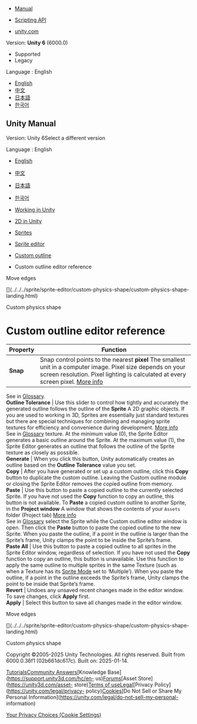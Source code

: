[](https://docs.unity3d.com)

  * [Manual](../Manual/index.html)
  * [Scripting API](../ScriptReference/index.html)

  * [unity.com](https://unity.com/)

Version: **Unity 6** (6000.0)

  * Supported
  * Legacy

Language : English

  * [English](/Manual/sprite/sprite-editor/custom-outline-editor/custom-outline-editor-reference.html)
  * [中文](/cn/current/Manual/sprite/sprite-editor/custom-outline-editor/custom-outline-editor-reference.html)
  * [日本語](/ja/current/Manual/sprite/sprite-editor/custom-outline-editor/custom-outline-editor-reference.html)
  * [한국어](/kr/current/Manual/sprite/sprite-editor/custom-outline-editor/custom-outline-editor-reference.html)

[](https://docs.unity3d.com)

## Unity Manual

Version: Unity 6Select a different version

Language : English

  * [English](/Manual/sprite/sprite-editor/custom-outline-editor/custom-outline-editor-reference.html)
  * [中文](/cn/current/Manual/sprite/sprite-editor/custom-outline-editor/custom-outline-editor-reference.html)
  * [日本語](/ja/current/Manual/sprite/sprite-editor/custom-outline-editor/custom-outline-editor-reference.html)
  * [한국어](/kr/current/Manual/sprite/sprite-editor/custom-outline-editor/custom-outline-editor-reference.html)

  * [Working in Unity](../../../working-in-unity.html)
  * [2D in Unity](../../../Unity2D.html)
  * [Sprites](../../../sprite/sprite-landing.html)
  * [Sprite editor](../../../sprite/sprite-editor/sprite-editor-landing.html)
  * [Custom outline](../../../sprite/sprite-editor/custom-outline-editor/custom-outline-editor-landing.html)
  * Custom outline editor reference

[](../../../sprite/sprite-editor/custom-outline-editor/move-edges.html)

Move edges

[](../../../sprite/sprite-editor/custom-physics-shape/custom-physics-shape-
landing.html)

Custom physics shape

# Custom outline editor reference

Property | Function  
---|---  
**Snap** | Snap control points to the nearest **pixel** The smallest unit in a computer image. Pixel size depends on your screen resolution. Pixel lighting is calculated at every screen pixel. [More info](../../../ShadowPerformance.html)  
See in [Glossary](../../../Glossary.html#pixel).  
**Outline Tolerance** | Use this slider to control how tightly and accurately the generated outline follows the outline of the **Sprite** A 2D graphic objects. If you are used to working in 3D, Sprites are essentially just standard textures but there are special techniques for combining and managing sprite textures for efficiency and convenience during development. [More info](../../../sprite/sprite-landing.html)  
See in [Glossary](../../../Glossary.html#Sprite) texture. At the minimum value
(0), the Sprite Editor generates a basic outline around the Sprite. At the
maximum value (1), the Sprite Editor generates an outline that follows the
outline of the Sprite texture as closely as possible.  
**Generate** | When you click this button, Unity automatically creates an outline based on the **Outline Tolerance** value you set.  
**Copy** | After you have generated or set up a custom outline, click this **Copy** button to duplicate the custom outline. Leaving the Custom outline module or closing the Sprite Editor removes the copied outline from memory.  
**Paste** | Use this button to paste a copied outline to the currently selected Sprite. If you have not used the **Copy** function to copy an outline, this button is not available. To **Paste** a copied custom outline to another Sprite, in the **Project window** A window that shows the contents of your `Assets` folder (Project tab) [More info](../../../ProjectView.html)  
See in [Glossary](../../../Glossary.html#Projectwindow) select the Sprite
while the Custom outline editor window is open. Then click the **Paste**
button to paste the copied outline to the new Sprite. When you paste the
outline, if a point in the outline is larger than the Sprite’s frame, Unity
clamps the point to be inside the Sprite’s frame.  
**Paste All** | Use this button to paste a copied outline to all sprites in the Sprite Editor window, regardless of selection. If you have not used the **Copy** function to copy an outline, this button is unavailable. Use this function to apply the same outline to multiple sprites in the same Texture (such as when a Texture has its [Sprite Mode](../../../texture-type-sprite.html) set to ‘Multiple’). When you paste the outline, if a point in the outline exceeds the Sprite’s frame, Unity clamps the point to be inside that Sprite’s frame.  
**Revert** | Undoes any unsaved recent changes made in the editor window. To save changes, click **Apply** first.  
**Apply** | Select this button to save all changes made in the editor window.  
  
[](../../../sprite/sprite-editor/custom-outline-editor/move-edges.html)

Move edges

[](../../../sprite/sprite-editor/custom-physics-shape/custom-physics-shape-
landing.html)

Custom physics shape

Copyright ©2005-2025 Unity Technologies. All rights reserved. Built from
6000.0.36f1 (02b661dc617c). Built on: 2025-01-14.

[Tutorials](https://learn.unity.com/)[Community
Answers](https://answers.unity3d.com)[Knowledge
Base](https://support.unity3d.com/hc/en-
us)[Forums](https://forum.unity3d.com)[Asset Store](https://unity3d.com/asset-
store)[Terms of
use](https://docs.unity3d.com/Manual/TermsOfUse.html)[Legal](https://unity.com/legal)[Privacy
Policy](https://unity.com/legal/privacy-
policy)[Cookies](https://unity.com/legal/cookie-policy)[Do Not Sell or Share
My Personal Information](https://unity.com/legal/do-not-sell-my-personal-
information)

[Your Privacy Choices (Cookie Settings)](javascript:void\(0\);)

